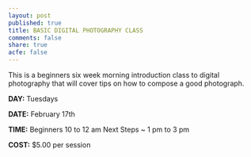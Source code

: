 ```yaml
---
layout: post
published: true
title: BASIC DIGITAL PHOTOGRAPHY CLASS
comments: false
share: true
acfe: false
---
```


This is a beginners six week morning introduction class to digital photography that will cover tips on how to compose a good photograph.

**DAY:** Tuesdays

**DATE:** February 17th

**TIME:** Beginners 10 to 12 am Next Steps ~ 1 pm to 3 pm

**COST:** $5.00 per session